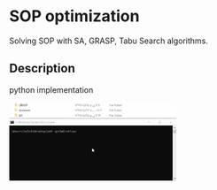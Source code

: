 # SOP optimization

Solving SOP with SA, GRASP, Tabu Search algorithms.

## Description
python implementation

<img src="https://github.com/salehafzoon/SOP-optimization/blob/master/photos/sample%20runing.gif" width="60%" height="60%"/>
